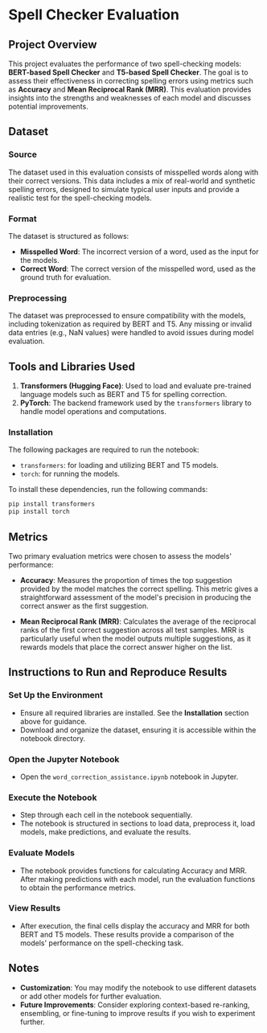 # Spell Checker Evaluation

## Project Overview
This project evaluates the performance of two spell-checking models: **BERT-based Spell Checker** and **T5-based Spell Checker**. The goal is to assess their effectiveness in correcting spelling errors using metrics such as **Accuracy** and **Mean Reciprocal Rank (MRR)**. This evaluation provides insights into the strengths and weaknesses of each model and discusses potential improvements.

## Dataset

### Source
The dataset used in this evaluation consists of misspelled words along with their correct versions. This data includes a mix of real-world and synthetic spelling errors, designed to simulate typical user inputs and provide a realistic test for the spell-checking models.

### Format
The dataset is structured as follows:
- **Misspelled Word**: The incorrect version of a word, used as the input for the models.
- **Correct Word**: The correct version of the misspelled word, used as the ground truth for evaluation.

### Preprocessing
The dataset was preprocessed to ensure compatibility with the models, including tokenization as required by BERT and T5. Any missing or invalid data entries (e.g., NaN values) were handled to avoid issues during model evaluation.

## Tools and Libraries Used

1. **Transformers (Hugging Face)**: Used to load and evaluate pre-trained language models such as BERT and T5 for spelling correction.
2. **PyTorch**: The backend framework used by the `transformers` library to handle model operations and computations.

### Installation
The following packages are required to run the notebook:
- `transformers`: for loading and utilizing BERT and T5 models.
- `torch`: for running the models.

To install these dependencies, run the following commands:
```bash
pip install transformers
pip install torch
```

## Metrics

Two primary evaluation metrics were chosen to assess the models' performance:

- **Accuracy**: Measures the proportion of times the top suggestion provided by the model matches the correct spelling. This metric gives a straightforward assessment of the model's precision in producing the correct answer as the first suggestion.

- **Mean Reciprocal Rank (MRR)**: Calculates the average of the reciprocal ranks of the first correct suggestion across all test samples. MRR is particularly useful when the model outputs multiple suggestions, as it rewards models that place the correct answer higher on the list.

## Instructions to Run and Reproduce Results

### Set Up the Environment

- Ensure all required libraries are installed. See the **Installation** section above for guidance.
- Download and organize the dataset, ensuring it is accessible within the notebook directory.

### Open the Jupyter Notebook

- Open the `word_correction_assistance.ipynb` notebook in Jupyter.

### Execute the Notebook

- Step through each cell in the notebook sequentially.
- The notebook is structured in sections to load data, preprocess it, load models, make predictions, and evaluate the results.

### Evaluate Models

- The notebook provides functions for calculating Accuracy and MRR. After making predictions with each model, run the evaluation functions to obtain the performance metrics.

### View Results

- After execution, the final cells display the accuracy and MRR for both BERT and T5 models. These results provide a comparison of the models' performance on the spell-checking task.

## Notes

- **Customization**: You may modify the notebook to use different datasets or add other models for further evaluation.
- **Future Improvements**: Consider exploring context-based re-ranking, ensembling, or fine-tuning to improve results if you wish to experiment further.
